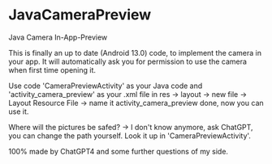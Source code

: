 # JavaCameraPreview
Java Camera In-App-Preview

This is finally an up to date (Android 13.0) code, to implement the camera in your app.
It will automatically ask you for permission to use the camera when first time opening it.

Use code 
'CameraPreviewActivity' as your Java code 
and 
'activity_camera_preview' as your .xml file in res -> layout -> new file -> Layout Resource File -> name it activity_camera_preview
done, now you can use it.

Where will the pictures be safed?
-> I don't know anymore, ask ChatGPT, you can change the path yourself. Look it up in 'CameraPreviewActivity'.

100% made by ChatGPT4 and some further questions of my side.
